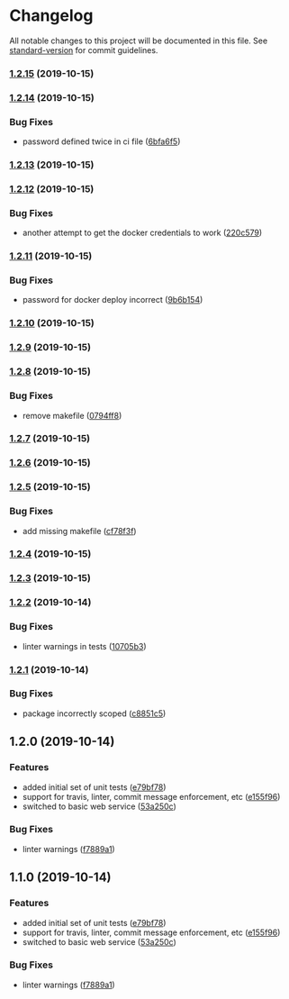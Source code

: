 # Changelog

All notable changes to this project will be documented in this file. See [standard-version](https://github.com/conventional-changelog/standard-version) for commit guidelines.

### [1.2.15](https://github.com/joelsummerfield/experiment.typescript-service/compare/v1.2.14...v1.2.15) (2019-10-15)

### [1.2.14](https://github.com/joelsummerfield/experiment.typescript-service/compare/v1.2.13...v1.2.14) (2019-10-15)


### Bug Fixes

* password defined twice in ci file ([6bfa6f5](https://github.com/joelsummerfield/experiment.typescript-service/commit/6bfa6f5f07c1c448441070e06ec12d278c61a1d1))

### [1.2.13](https://github.com/joelsummerfield/experiment.typescript-service/compare/v1.2.12...v1.2.13) (2019-10-15)

### [1.2.12](https://github.com/joelsummerfield/experiment.typescript-service/compare/v1.2.11...v1.2.12) (2019-10-15)


### Bug Fixes

* another attempt to get the docker credentials to work ([220c579](https://github.com/joelsummerfield/experiment.typescript-service/commit/220c57925ffdd1072f6b1fd7bf39396fea5dd2f0))

### [1.2.11](https://github.com/joelsummerfield/experiment.typescript-service/compare/v1.2.10...v1.2.11) (2019-10-15)


### Bug Fixes

* password for docker deploy incorrect ([9b6b154](https://github.com/joelsummerfield/experiment.typescript-service/commit/9b6b15422ce2dab2adf55526b585870b9021ae99))

### [1.2.10](https://github.com/joelsummerfield/experiment.typescript-service/compare/v1.2.9...v1.2.10) (2019-10-15)

### [1.2.9](https://github.com/joelsummerfield/experiment.typescript-service/compare/v1.2.8...v1.2.9) (2019-10-15)

### [1.2.8](https://github.com/joelsummerfield/experiment.typescript-service/compare/v1.2.7...v1.2.8) (2019-10-15)


### Bug Fixes

* remove makefile ([0794ff8](https://github.com/joelsummerfield/experiment.typescript-service/commit/0794ff81be8aa7690fe7108cbccd10934c38e637))

### [1.2.7](https://github.com/joelsummerfield/experiment.typescript-service/compare/v1.2.6...v1.2.7) (2019-10-15)

### [1.2.6](https://github.com/joelsummerfield/experiment.typescript-service/compare/v1.2.5...v1.2.6) (2019-10-15)

### [1.2.5](https://github.com/joelsummerfield/experiment.typescript-service/compare/v1.2.4...v1.2.5) (2019-10-15)


### Bug Fixes

* add missing makefile ([cf78f3f](https://github.com/joelsummerfield/experiment.typescript-service/commit/cf78f3f66e22447e6c29501b1ee3b015be160e8b))

### [1.2.4](https://github.com/joelsummerfield/experiment.typescript-service/compare/v1.2.3...v1.2.4) (2019-10-15)

### [1.2.3](https://github.com/joelsummerfield/experiment.typescript-service/compare/v1.2.2...v1.2.3) (2019-10-15)

### [1.2.2](https://github.com/joelsummerfield/experiment.typescript-service/compare/v1.2.1...v1.2.2) (2019-10-14)


### Bug Fixes

* linter warnings in tests ([10705b3](https://github.com/joelsummerfield/experiment.typescript-service/commit/10705b31c0795ba54803432bb57fd883a38c3cc3))

### [1.2.1](https://github.com/joelsummerfield/experiment.typescript-service/compare/v1.2.0...v1.2.1) (2019-10-14)


### Bug Fixes

* package incorrectly scoped ([c8851c5](https://github.com/joelsummerfield/experiment.typescript-service/commit/c8851c5f89e368def62e7fd4d9322f5119e463d9))

## 1.2.0 (2019-10-14)


### Features

* added initial set of unit tests ([e79bf78](https://github.com/joelsummerfield/experiment.typescript-service/commit/e79bf7821929984e8c0281f56d11010d20dfbd38))
* support for travis, linter, commit message enforcement, etc ([e155f96](https://github.com/joelsummerfield/experiment.typescript-service/commit/e155f965256c709034241d14252f3753f700a294))
* switched to basic web service ([53a250c](https://github.com/joelsummerfield/experiment.typescript-service/commit/53a250c33bae372a0b479abd5b8b900cf159f858))


### Bug Fixes

* linter warnings ([f7889a1](https://github.com/joelsummerfield/experiment.typescript-service/commit/f7889a1b2ea174d970a4c7ee66c696f7e20659ce))

## 1.1.0 (2019-10-14)


### Features

* added initial set of unit tests ([e79bf78](https://github.com/joelsummerfield/experiment.typescript-service/commit/e79bf7821929984e8c0281f56d11010d20dfbd38))
* support for travis, linter, commit message enforcement, etc ([e155f96](https://github.com/joelsummerfield/experiment.typescript-service/commit/e155f965256c709034241d14252f3753f700a294))
* switched to basic web service ([53a250c](https://github.com/joelsummerfield/experiment.typescript-service/commit/53a250c33bae372a0b479abd5b8b900cf159f858))


### Bug Fixes

* linter warnings ([f7889a1](https://github.com/joelsummerfield/experiment.typescript-service/commit/f7889a1b2ea174d970a4c7ee66c696f7e20659ce))
